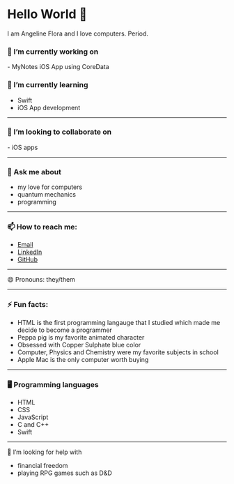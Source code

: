 ### <h1> Hello World 👋 </h1>

<!--
**angelineflorajohn/angelineflorajohn** is a ✨ _special_ ✨ repository because its `README.md` (this file) appears on your GitHub profile.

Here are some ideas to get you started:

- 🔭 I’m currently working on ...
- 🌱 I’m currently learning ...
- 👯 I’m looking to collaborate on ...
- 🤔 I’m looking for help with ...
- 💬 Ask me about ...
- 📫 How to reach me: ...
- 😄 Pronouns: ...
- ⚡ Fun fact: ...
-->

I am Angeline Flora and I love computers. Period. 

<p>
  <h3>
    🔭 I’m currently working on
  </h3>
  - MyNotes iOS App using CoreData
</p>
<p>
  <h3>
    🌱 I’m currently learning
  </h3>
  <ul>
    <li>
      Swift
    </li>
    <li>
      iOS App development
    </li>
  </ul>
</p>
<hr>
<p>
  <h3>
    👯 I’m looking to collaborate on
  </h3>
  - iOS apps
</p>
<hr>
<p>
  <h3>
    💬 Ask me about
  </h3>
  <ul>
    <li>
      my love for computers
    </li>
    <li>
      quantum mechanics
    </li>
    <li>
      programming
    </li>
  </ul>
</p>
<hr>
<p>
  <h3>
    📫 How to reach me:
  </h3>
  <ul>
    <li>
        <a href="mailto: angelineflorajohn@icloud.com"> Email </a>
    </li>
    <li>
      <a href="https://www.linkedin.com/in/angelineflorajohn/"> LinkedIn </a>
    </li>
    <li>
      <a href="https://github.com/angelineflorajohn"> GitHub </a>
    </li>
  </ul>
</p>
<hr>
<p>
  😄 Pronouns: they/them
</p>
<hr>
<p>
  <h3>
    ⚡ Fun facts:
  </h3>
  <ul>
    <li>
      HTML is the first programming langauge that I studied which made me decide to become a programmer
    </li>
    <li>
      Peppa pig is my favorite animated character
    </li>
    <li>
      Obsessed with Copper Sulphate blue color
    </li>
    <li>
      Computer, Physics and Chemistry were my favorite subjects in school
    </li>
    <li>
      Apple Mac is the only computer worth buying
    </li>
  </ul> 
</p>
<hr>
<p>
  <h3>
    🖥️ Programming languages
  </h3>
  <ul>
    <li>
      HTML
    </li>
    <li>
      CSS
    </li>
    <li>
      JavaScript
    </li>
    <li>
      C and C++
    </li>
    <li>
      Swift
    </li>
  </ul>
</p>
<hr>
<p>
  🤔 I’m looking for help with
  <ul>
    <li>
      financial freedom
    </li>
    <li>
      playing RPG games such as D&D
    </li>
  </ul>
</p>


    

 
